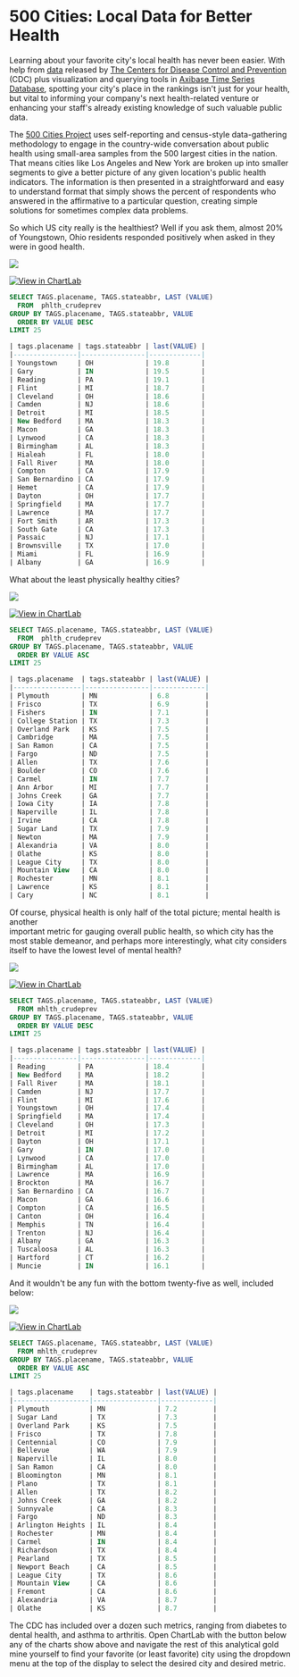 500 Cities: Local Data for Better Health
===

Learning about your favorite city's local health has never been easier. With help from
[data](https://github.com/axibase/open-data-catalog/blob/master/datasets/dxpw-cm5u.md) released by [The Centers for Disease Control and Prevention](https://www.cdc.gov/) (CDC) plus
visualization and querying tools in [Axibase Time Series Database](https://axibase.com/products/axibase-time-series-database/), spotting your city's place in the rankings
isn't just for your health, but vital to informing your company's next health-related venture
or enhancing your staff's already existing knowledge of such valuable public data.

The [500 Cities Project](https://www.cdc.gov/500cities/index.htm) uses self-reporting and census-style data-gathering methodology
to engage in the country-wide conversation about public health using small-area samples from the 500 largest cities in the nation.
That means cities like Los Angeles and New York are broken up into smaller segments to give a better picture of
any given location's public health indicators. The information is then presented in a straightforward
and easy to understand format that simply shows the percent of respondents who answered in the affirmative to a particular question,
creating simple solutions for sometimes complex data problems.

So which US city really is the healthiest? Well if you ask them, almost 20% of Youngstown,
Ohio residents responded positively when asked in they were in good health.

![](Images/CDC1.png)

[![View in ChartLab](Images/button.png)](https://apps.axibase.com/chartlab/1e6f3425/3/#fullscreen)

```sql
SELECT TAGS.placename, TAGS.stateabbr, LAST (VALUE)
  FROM  phlth_crudeprev
GROUP BY TAGS.placename, TAGS.stateabbr, VALUE
  ORDER BY VALUE DESC
LIMIT 25
```

```sql
| tags.placename | tags.stateabbr | last(VALUE) |
|----------------|----------------|-------------|
| Youngstown     | OH             | 19.8        |
| Gary           | IN             | 19.5        |
| Reading        | PA             | 19.1        |
| Flint          | MI             | 18.7        |
| Cleveland      | OH             | 18.6        |
| Camden         | NJ             | 18.6        |
| Detroit        | MI             | 18.5        |
| New Bedford    | MA             | 18.3        |
| Macon          | GA             | 18.3        |
| Lynwood        | CA             | 18.3        |
| Birmingham     | AL             | 18.3        |
| Hialeah        | FL             | 18.0        |
| Fall River     | MA             | 18.0        |
| Compton        | CA             | 17.9        |
| San Bernardino | CA             | 17.9        |
| Hemet          | CA             | 17.9        |
| Dayton         | OH             | 17.7        |
| Springfield    | MA             | 17.7        |
| Lawrence       | MA             | 17.7        |
| Fort Smith     | AR             | 17.3        |
| South Gate     | CA             | 17.3        |
| Passaic        | NJ             | 17.1        |
| Brownsville    | TX             | 17.0        |
| Miami          | FL             | 16.9        |
| Albany         | GA             | 16.9        |

```

What about the least physically healthy cities?

![](Images/CDC2.png)

[![View in ChartLab](Images/button.png)](https://apps.axibase.com/chartlab/1e6f3425/4/#fullscreen)

```sql
SELECT TAGS.placename, TAGS.stateabbr, LAST (VALUE)
  FROM  phlth_crudeprev
GROUP BY TAGS.placename, TAGS.stateabbr, VALUE
  ORDER BY VALUE ASC
LIMIT 25
```

```sql
| tags.placename  | tags.stateabbr | last(VALUE) |
|-----------------|----------------|-------------|
| Plymouth        | MN             | 6.8         |
| Frisco          | TX             | 6.9         |
| Fishers         | IN             | 7.1         |
| College Station | TX             | 7.3         |
| Overland Park   | KS             | 7.5         |
| Cambridge       | MA             | 7.5         |
| San Ramon       | CA             | 7.5         |
| Fargo           | ND             | 7.5         |
| Allen           | TX             | 7.6         |
| Boulder         | CO             | 7.6         |
| Carmel          | IN             | 7.7         |
| Ann Arbor       | MI             | 7.7         |
| Johns Creek     | GA             | 7.7         |
| Iowa City       | IA             | 7.8         |
| Naperville      | IL             | 7.8         |
| Irvine          | CA             | 7.8         |
| Sugar Land      | TX             | 7.9         |
| Newton          | MA             | 7.9         |
| Alexandria      | VA             | 8.0         |
| Olathe          | KS             | 8.0         |
| League City     | TX             | 8.0         |
| Mountain View   | CA             | 8.0         |
| Rochester       | MN             | 8.1         |
| Lawrence        | KS             | 8.1         |
| Cary            | NC             | 8.1         |
```

Of course, physical health is only half of the total picture; mental health is another\
important metric for gauging overall public health, so which city has the most
stable demeanor, and perhaps more interestingly, what city considers itself to have
the lowest level of mental health?

![](Images/CDC3.png)

[![View in ChartLab](Images/button.png)](https://apps.axibase.com/chartlab/1e6f3425/5/#fullscreen)

````sql
SELECT TAGS.placename, TAGS.stateabbr, LAST (VALUE)
  FROM mhlth_crudeprev
GROUP BY TAGS.placename, TAGS.stateabbr, VALUE
  ORDER BY VALUE DESC
LIMIT 25
````

````sql
| tags.placename | tags.stateabbr | last(VALUE) |
|----------------|----------------|-------------|
| Reading        | PA             | 18.4        |
| New Bedford    | MA             | 18.2        |
| Fall River     | MA             | 18.1        |
| Camden         | NJ             | 17.7        |
| Flint          | MI             | 17.6        |
| Youngstown     | OH             | 17.4        |
| Springfield    | MA             | 17.4        |
| Cleveland      | OH             | 17.3        |
| Detroit        | MI             | 17.2        |
| Dayton         | OH             | 17.1        |
| Gary           | IN             | 17.0        |
| Lynwood        | CA             | 17.0        |
| Birmingham     | AL             | 17.0        |
| Lawrence       | MA             | 16.9        |
| Brockton       | MA             | 16.7        |
| San Bernardino | CA             | 16.7        |
| Macon          | GA             | 16.6        |
| Compton        | CA             | 16.5        |
| Canton         | OH             | 16.4        |
| Memphis        | TN             | 16.4        |
| Trenton        | NJ             | 16.4        |
| Albany         | GA             | 16.3        |
| Tuscaloosa     | AL             | 16.3        |
| Hartford       | CT             | 16.2        |
| Muncie         | IN             | 16.1        |

````


And it wouldn't be any fun with the bottom twenty-five as well, included below:

![](Images/CDC4.png)

[![View in ChartLab](Images/button.png)](https://apps.axibase.com/chartlab/1e6f3425/4/#fullscreen)

````sql
SELECT TAGS.placename, TAGS.stateabbr, LAST (VALUE)
  FROM mhlth_crudeprev
GROUP BY TAGS.placename, TAGS.stateabbr, VALUE
  ORDER BY VALUE ASC
LIMIT 25
````

````sql
| tags.placename    | tags.stateabbr | last(VALUE) |
|-------------------|----------------|-------------|
| Plymouth          | MN             | 7.2         |
| Sugar Land        | TX             | 7.3         |
| Overland Park     | KS             | 7.5         |
| Frisco            | TX             | 7.8         |
| Centennial        | CO             | 7.9         |
| Bellevue          | WA             | 7.9         |
| Naperville        | IL             | 8.0         |
| San Ramon         | CA             | 8.0         |
| Bloomington       | MN             | 8.1         |
| Plano             | TX             | 8.1         |
| Allen             | TX             | 8.2         |
| Johns Creek       | GA             | 8.2         |
| Sunnyvale         | CA             | 8.3         |
| Fargo             | ND             | 8.3         |
| Arlington Heights | IL             | 8.4         |
| Rochester         | MN             | 8.4         |
| Carmel            | IN             | 8.4         |
| Richardson        | TX             | 8.4         |
| Pearland          | TX             | 8.5         |
| Newport Beach     | CA             | 8.5         |
| League City       | TX             | 8.6         |
| Mountain View     | CA             | 8.6         |
| Fremont           | CA             | 8.6         |
| Alexandria        | VA             | 8.7         |
| Olathe            | KS             | 8.7         |
````

The CDC has included over a dozen such metrics, ranging from diabetes to dental
health, and asthma to arthritis. Open ChartLab with the button below any of the charts
show above and navigate the rest of this analytical gold mine yourself to find your favorite
(or least favorite) city using the dropdown menu at the top of the display to select the desired city and desired metric.
